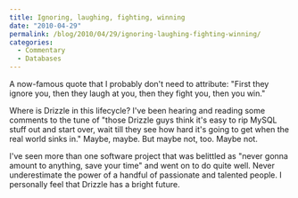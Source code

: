 ```yaml
---
title: Ignoring, laughing, fighting, winning
date: "2010-04-29"
permalink: /blog/2010/04/29/ignoring-laughing-fighting-winning/
categories:
  - Commentary
  - Databases
---
```

A now-famous quote that I probably don't need to attribute: "First they ignore you, then they laugh at you, then they fight you, then you win."

Where is Drizzle in this lifecycle? I've been hearing and reading some comments to the tune of "those Drizzle guys think it's easy to rip MySQL stuff out and start over, wait till they see how hard it's going to get when the real world sinks in." Maybe, maybe. But maybe not, too. Maybe not.

I've seen more than one software project that was belittled as "never gonna amount to anything, save your time" and went on to do quite well. Never underestimate the power of a handful of passionate and talented people. I personally feel that Drizzle has a bright future.
